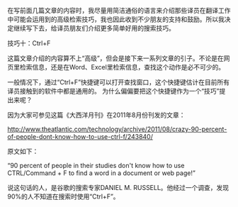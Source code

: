 在写前面几篇文章的内容时，我尽量用简洁通俗的语言来介绍那些译员在翻译工作中可能会运用到的高级检索技巧，我也因此收到不少朋友的支持和鼓励。所以我决定继续写下去，给译员朋友们介绍更多简单好用的搜索技巧。技巧十：Ctrl+F这篇文章介绍的内容算不上“高级”，但会是接下来一系列文章的引子。不论是在网页里检索信息，还是在Word、Excel里检索信息，查找这个动作是必不可少的。一般情况下，通过“Ctrl+F”快捷键可以打开查找窗口，这个快捷键估计在目前所有译员接触到的软件中都是通用的。为什么偏偏要把这个快捷键作为一个“技巧”提出来呢？因为大家可参见这篇《大西洋月刊》在2011年8月份刊发的文章：http://www.theatlantic.com/technology/archive/2011/08/crazy-90-percent-of-people-dont-know-how-to-use-ctrl-f/243840/原文如下：“90 percent of people in their studies don't know how to use CTRL/Command + F to find a word in a document or web page!”说这句话的人，是谷歌的搜索专家DANIEL M. RUSSELL。他经过一个调查，发现90%的人不知道在搜索时使用“Ctrl+F”。